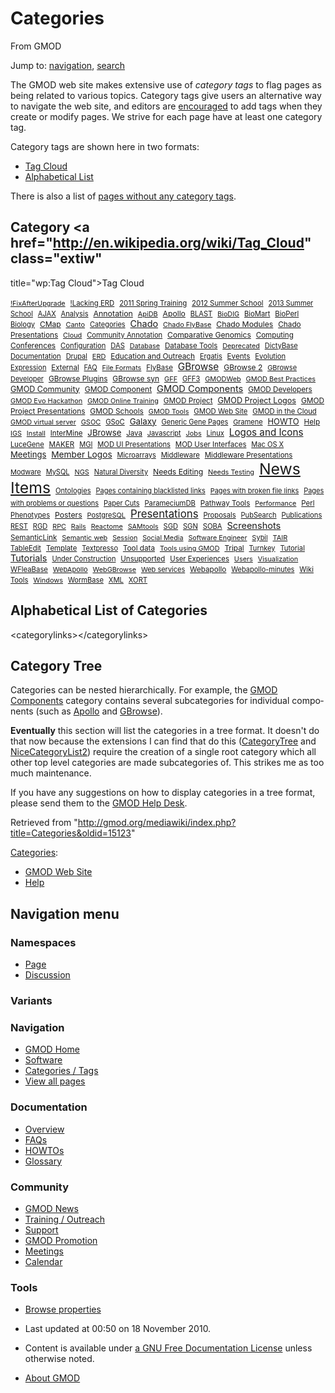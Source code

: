 <div id="mw-page-base" class="noprint">

</div>

<div id="mw-head-base" class="noprint">

</div>

<div id="content" class="mw-body" role="main">

<span id="top"></span>

<div id="mw-js-message" style="display:none;">

</div>



# <span dir="auto">Categories</span>

<div id="bodyContent">

<div id="siteSub">

From GMOD

</div>

<div id="contentSub">

</div>

<div id="jump-to-nav" class="mw-jump">

Jump to: [navigation](#mw-navigation), [search](#p-search)

</div>

<div id="mw-content-text" class="mw-content-ltr" lang="en" dir="ltr">

The GMOD web site makes extensive use of *category tags* to flag pages
as being related to various topics. Category tags give users an
alternative way to navigate the web site, and editors are
[encouraged](Site_Guidelines#Tags_.2F_Categories "Site Guidelines") to
add tags when they create or modify pages. We strive for each page have
at least one category tag.

Category tags are shown here in two formats:

- [Tag Cloud](#Category_Tag_Cloud)
- [Alphabetical List](#Alphabetical_List_of_Categories)

There is also a list of [pages without any category
tags](Special:UncategorizedPages "Special:UncategorizedPages").

## <span id="Category_Tag_Cloud" class="mw-headline">Category <a href="http://en.wikipedia.org/wiki/Tag_Cloud" class="extiw"
title="wp:Tag Cloud">Tag Cloud</a></span>

<div class="tagcloud" style="">

<a href="Category:!FixAfterUpgrade"
style="font-size: 77.602409638554%; ">!FixAfterUpgrade</a> 
<a href="Category:!Lacking_ERD"
style="font-size: 81.21686746988%; ">!Lacking ERD</a> 
<a href="Category:2011_Spring_Training"
style="font-size: 81.21686746988%; ">2011 Spring Training</a> 
<a href="Category:2012_Summer_School"
style="font-size: 81.819277108434%; ">2012 Summer School</a> 
<a href="Category:2013_Summer_School"
style="font-size: 79.10843373494%; ">2013 Summer School</a> 
<a href="Category:AJAX" style="font-size: 79.10843373494%; ">AJAX</a> 
<a href="Category:Analysis"
style="font-size: 79.710843373494%; ">Analysis</a> 
<a href="Category:Annotation"
style="font-size: 88.44578313253%; ">Annotation</a> 
<a href="Category:ApiDB" style="font-size: 78.204819277108%; ">ApiDB</a> 
<a href="Category:Apollo"
style="font-size: 86.939759036145%; ">Apollo</a> 
<a href="Category:BLAST" style="font-size: 79.710843373494%; ">BLAST</a> 
<a href="Category:BioDIG"
style="font-size: 77.301204819277%; ">BioDIG</a> 
<a href="Category:BioMart"
style="font-size: 80.313253012048%; ">BioMart</a> 
<a href="Category:BioPerl"
style="font-size: 81.21686746988%; ">BioPerl</a> 
<a href="Category:Biology"
style="font-size: 79.409638554217%; ">Biology</a> 
<a href="Category:CMap" style="font-size: 85.734939759036%; ">CMap</a> 
<a href="Category:Canto" style="font-size: 78.204819277108%; ">Canto</a> 
<a href="Category:Categories"
style="font-size: 78.807228915663%; ">Categories</a> 
<a href="Category:Chado" style="font-size: 102.90361445783%; ">Chado</a> 
<a href="Category:Chado_FlyBase"
style="font-size: 77.903614457831%; ">Chado FlyBase</a> 
<a href="Category:Chado_Modules"
style="font-size: 87.542168674699%; ">Chado Modules</a> 
<a href="Category:Chado_Presentations"
style="font-size: 84.228915662651%; ">Chado Presentations</a> 
<a href="Category:Cloud" style="font-size: 77.903614457831%; ">Cloud</a> 
<a href="Category:Community_Annotation"
style="font-size: 80.012048192771%; ">Community Annotation</a> 
<a href="Category:Comparative_Genomics"
style="font-size: 86.638554216867%; ">Comparative Genomics</a> 
<a href="Category:Computing"
style="font-size: 83.024096385542%; ">Computing</a> 
<a href="Category:Conferences"
style="font-size: 85.132530120482%; ">Conferences</a> 
<a href="Category:Configuration"
style="font-size: 80.313253012048%; ">Configuration</a> 
<a href="Category:DAS" style="font-size: 80.012048192771%; ">DAS</a> 
<a href="Category:Database"
style="font-size: 77.301204819277%; ">Database</a> 
<a href="Category:Database_Tools"
style="font-size: 82.722891566265%; ">Database Tools</a> 
<a href="Category:Deprecated"
style="font-size: 77.301204819277%; ">Deprecated</a> 
<a href="Category:DictyBase"
style="font-size: 79.409638554217%; ">DictyBase</a> 
<a href="Category:Documentation"
style="font-size: 80.313253012048%; ">Documentation</a> 
<a href="Category:Drupal"
style="font-size: 78.807228915663%; ">Drupal</a> 
<a href="Category:ERD" style="font-size: 78.506024096386%; ">ERD</a> 
<a href="Category:Education_and_Outreach"
style="font-size: 84.530120481928%; ">Education and Outreach</a> 
<a href="Category:Ergatis"
style="font-size: 79.10843373494%; ">Ergatis</a> 
<a href="Category:Events"
style="font-size: 83.325301204819%; ">Events</a> 
<a href="Category:Evolution"
style="font-size: 80.313253012048%; ">Evolution</a> 
<a href="Category:Expression"
style="font-size: 79.10843373494%; ">Expression</a> 
<a href="Category:External"
style="font-size: 82.421686746988%; ">External</a> 
<a href="Category:FAQ" style="font-size: 78.807228915663%; ">FAQ</a> 
<a href="Category:File_Formats"
style="font-size: 77.903614457831%; ">File Formats</a> 
<a href="Category:FlyBase"
style="font-size: 81.819277108434%; ">FlyBase</a> 
<a href="Category:GBrowse"
style="font-size: 109.53012048193%; ">GBrowse</a> 
<a href="Category:GBrowse_2"
style="font-size: 86.036144578313%; ">GBrowse 2</a> 
<a href="Category:GBrowse_Developer"
style="font-size: 78.506024096386%; ">GBrowse Developer</a> 
<a href="Category:GBrowse_Plugins"
style="font-size: 84.530120481928%; ">GBrowse Plugins</a> 
<a href="Category:GBrowse_syn"
style="font-size: 85.734939759036%; ">GBrowse syn</a> 
<a href="Category:GFF" style="font-size: 78.204819277108%; ">GFF</a> 
<a href="Category:GFF3" style="font-size: 79.409638554217%; ">GFF3</a> 
<a href="Category:GMODWeb"
style="font-size: 78.204819277108%; ">GMODWeb</a> 
<a href="Category:GMOD_Best_Practices"
style="font-size: 78.204819277108%; ">GMOD Best Practices</a> 
<a href="Category:GMOD_Community"
style="font-size: 89.650602409639%; ">GMOD Community</a> 
<a href="Category:GMOD_Component"
style="font-size: 86.036144578313%; ">GMOD Component</a> 
<a href="Category:GMOD_Components"
style="font-size: 104.71084337349%; ">GMOD Components</a> 
<a href="Category:GMOD_Developers"
style="font-size: 83.626506024096%; ">GMOD Developers</a> 
<a href="Category:GMOD_Evo_Hackathon"
style="font-size: 78.204819277108%; ">GMOD Evo Hackathon</a> 
<a href="Category:GMOD_Online_Training"
style="font-size: 77.301204819277%; ">GMOD Online Training</a> 
<a href="Category:GMOD_Project"
style="font-size: 83.626506024096%; ">GMOD Project</a> 
<a href="Category:GMOD_Project_Logos"
style="font-size: 90.55421686747%; ">GMOD Project Logos</a> 
<a href="Category:GMOD_Project_Presentations"
style="font-size: 84.831325301205%; ">GMOD Project Presentations</a> 
<a href="Category:GMOD_Schools"
style="font-size: 85.132530120482%; ">GMOD Schools</a> 
<a href="Category:GMOD_Tools" style="font-size: 77.602409638554%; ">GMOD
Tools</a>  <a href="Category:GMOD_Web_Site"
style="font-size: 80.915662650602%; ">GMOD Web Site</a> 
<a href="Category:GMOD_in_the_Cloud"
style="font-size: 80.614457831325%; ">GMOD in the Cloud</a> 
<a href="Category:GMOD_virtual_server"
style="font-size: 77.903614457831%; ">GMOD virtual server</a> 
<a href="Category:GSOC" style="font-size: 78.506024096386%; ">GSOC</a> 
<a href="Category:GSoC" style="font-size: 80.313253012048%; ">GSoC</a> 
<a href="Category:Galaxy"
style="font-size: 95.373493975904%; ">Galaxy</a> 
<a href="Category:Generic_Gene_Pages"
style="font-size: 78.807228915663%; ">Generic Gene Pages</a> 
<a href="Category:Gramene"
style="font-size: 78.506024096386%; ">Gramene</a> 
<a href="Category:HOWTO" style="font-size: 92.66265060241%; ">HOWTO</a> 
<a href="Category:Help" style="font-size: 83.927710843373%; ">Help</a> 
<a href="Category:IGS" style="font-size: 77.301204819277%; ">IGS</a> 
<a href="Category:Install"
style="font-size: 77.602409638554%; ">Install</a> 
<a href="Category:InterMine"
style="font-size: 82.722891566265%; ">InterMine</a> 
<a href="Category:JBrowse"
style="font-size: 94.168674698795%; ">JBrowse</a> 
<a href="Category:Java" style="font-size: 82.421686746988%; ">Java</a> 
<a href="Category:Javascript"
style="font-size: 78.506024096386%; ">Javascript</a> 
<a href="Category:Jobs" style="font-size: 77.602409638554%; ">Jobs</a> 
<a href="Category:Linux" style="font-size: 80.012048192771%; ">Linux</a> 
<a href="Category:Logos_and_Icons"
style="font-size: 108.92771084337%; ">Logos and Icons</a> 
<a href="Category:LuceGene"
style="font-size: 79.710843373494%; ">LuceGene</a> 
<a href="Category:MAKER" style="font-size: 83.024096385542%; ">MAKER</a> 
<a href="Category:MGI" style="font-size: 79.10843373494%; ">MGI</a> 
<a href="Category:MOD_UI_Presentations"
style="font-size: 80.012048192771%; ">MOD UI Presentations</a> 
<a href="Category:MOD_User_Interfaces"
style="font-size: 81.819277108434%; ">MOD User Interfaces</a> 
<a href="Category:Mac_OS_X" style="font-size: 79.10843373494%; ">Mac OS
X</a>  <a href="Category:Meetings"
style="font-size: 93.867469879518%; ">Meetings</a> 
<a href="Category:Member_Logos"
style="font-size: 97.78313253012%; ">Member Logos</a> 
<a href="Category:Microarrays"
style="font-size: 78.807228915663%; ">Microarrays</a> 
<a href="Category:Middleware"
style="font-size: 80.915662650602%; ">Middleware</a> 
<a href="Category:Middleware_Presentations"
style="font-size: 82.120481927711%; ">Middleware Presentations</a> 
<a href="Category:Modware"
style="font-size: 78.506024096386%; ">Modware</a> 
<a href="Category:MySQL" style="font-size: 78.807228915663%; ">MySQL</a> 
<a href="Category:NGS" style="font-size: 78.204819277108%; ">NGS</a> 
<a href="Category:Natural_Diversity"
style="font-size: 78.807228915663%; ">Natural Diversity</a> 
<a href="Category:Needs_Editing"
style="font-size: 87.240963855422%; ">Needs Editing</a> 
<a href="Category:Needs_Testing"
style="font-size: 77.903614457831%; ">Needs Testing</a> 
<a href="Category:News_Items" style="font-size: 177%; ">News Items</a> 
<a href="Category:Ontologies"
style="font-size: 79.710843373494%; ">Ontologies</a> 
<a href="Category:Pages_containing_blacklisted_links"
style="font-size: 78.807228915663%; ">Pages containing blacklisted
links</a>  <a href="Category:Pages_with_broken_file_links"
style="font-size: 78.506024096386%; ">Pages with broken file links</a> 
<a href="Category:Pages_with_problems_or_questions"
style="font-size: 78.807228915663%; ">Pages with problems or
questions</a>  <a href="Category:Paper_Cuts"
style="font-size: 78.807228915663%; ">Paper Cuts</a> 
<a href="Category:ParameciumDB"
style="font-size: 80.313253012048%; ">ParameciumDB</a> 
<a href="Category:Pathway_Tools"
style="font-size: 82.722891566265%; ">Pathway Tools</a> 
<a href="Category:Performance"
style="font-size: 77.301204819277%; ">Performance</a> 
<a href="Category:Perl" style="font-size: 81.819277108434%; ">Perl</a> 
<a href="Category:Phenotypes"
style="font-size: 80.012048192771%; ">Phenotypes</a> 
<a href="Category:Posters"
style="font-size: 87.542168674699%; ">Posters</a> 
<a href="Category:PostgreSQL"
style="font-size: 78.506024096386%; ">PostgreSQL</a> 
<a href="Category:Presentations"
style="font-size: 120.07228915663%; ">Presentations</a> 
<a href="Category:Proposals"
style="font-size: 80.012048192771%; ">Proposals</a> 
<a href="Category:PubSearch"
style="font-size: 79.10843373494%; ">PubSearch</a> 
<a href="Category:Publications"
style="font-size: 80.614457831325%; ">Publications</a> 
<a href="Category:REST" style="font-size: 79.10843373494%; ">REST</a> 
<a href="Category:RGD" style="font-size: 79.409638554217%; ">RGD</a> 
<a href="Category:RPC" style="font-size: 77.301204819277%; ">RPC</a> 
<a href="Category:Rails" style="font-size: 77.301204819277%; ">Rails</a> 
<a href="Category:Reactome"
style="font-size: 77.301204819277%; ">Reactome</a> 
<a href="Category:SAMtools"
style="font-size: 77.301204819277%; ">SAMtools</a> 
<a href="Category:SGD" style="font-size: 79.710843373494%; ">SGD</a> 
<a href="Category:SGN" style="font-size: 79.710843373494%; ">SGN</a> 
<a href="Category:SOBA" style="font-size: 80.313253012048%; ">SOBA</a> 
<a href="Category:Screenshots"
style="font-size: 104.10843373494%; ">Screenshots</a> 
<a href="Category:SemanticLink"
style="font-size: 83.927710843373%; ">SemanticLink</a> 
<a href="Category:Semantic_web"
style="font-size: 78.204819277108%; ">Semantic web</a> 
<a href="Category:Session"
style="font-size: 77.301204819277%; ">Session</a> 
<a href="Category:Social_Media"
style="font-size: 77.301204819277%; ">Social Media</a> 
<a href="Category:Software_Engineer"
style="font-size: 77.301204819277%; ">Software Engineer</a> 
<a href="Category:Sybil" style="font-size: 78.506024096386%; ">Sybil</a> 
<a href="Category:TAIR" style="font-size: 78.506024096386%; ">TAIR</a> 
<a href="Category:TableEdit"
style="font-size: 80.614457831325%; ">TableEdit</a> 
<a href="Category:Template"
style="font-size: 81.21686746988%; ">Template</a> 
<a href="Category:Textpresso"
style="font-size: 79.10843373494%; ">Textpresso</a> 
<a href="Category:Tool_data" style="font-size: 83.927710843373%; ">Tool
data</a>  <a href="Category:Tools_using_GMOD"
style="font-size: 77.602409638554%; ">Tools using GMOD</a> 
<a href="Category:Tripal"
style="font-size: 84.530120481928%; ">Tripal</a> 
<a href="Category:Turnkey"
style="font-size: 79.10843373494%; ">Turnkey</a> 
<a href="Category:Tutorial"
style="font-size: 80.313253012048%; ">Tutorial</a> 
<a href="Category:Tutorials"
style="font-size: 103.50602409639%; ">Tutorials</a> 
<a href="Category:Under_Construction"
style="font-size: 78.807228915663%; ">Under Construction</a> 
<a href="Category:Unsupported"
style="font-size: 82.120481927711%; ">Unsupported</a> 
<a href="Category:User_Experiences"
style="font-size: 81.21686746988%; ">User Experiences</a> 
<a href="Category:Users" style="font-size: 77.602409638554%; ">Users</a> 
<a href="Category:Visualization"
style="font-size: 77.301204819277%; ">Visualization</a> 
<a href="Category:WFleaBase"
style="font-size: 80.915662650602%; ">WFleaBase</a> 
<a href="Category:WebApollo"
style="font-size: 78.506024096386%; ">WebApollo</a> 
<a href="Category:WebGBrowse"
style="font-size: 77.602409638554%; ">WebGBrowse</a> 
<a href="Category:Web_services"
style="font-size: 78.506024096386%; ">Web services</a> 
<a href="Category:Webapollo"
style="font-size: 83.325301204819%; ">Webapollo</a> 
<a href="Category:Webapollo-minutes"
style="font-size: 78.807228915663%; ">Webapollo-minutes</a> 
<a href="Category:Wiki_Tools" style="font-size: 80.313253012048%; ">Wiki
Tools</a>  <a href="Category:Windows"
style="font-size: 78.204819277108%; ">Windows</a> 
<a href="Category:WormBase"
style="font-size: 79.409638554217%; ">WormBase</a> 
<a href="Category:XML" style="font-size: 80.313253012048%; ">XML</a> 
<a href="Category:XORT" style="font-size: 80.012048192771%; ">XORT</a> 

</div>

## <span id="Alphabetical_List_of_Categories" class="mw-headline">Alphabetical List of Categories</span>

\<categorylinks\>\</categorylinks\>

## <span id="Category_Tree" class="mw-headline">Category Tree</span>

Categories can be nested hierarchically. For example, the [GMOD
Components](Category:GMOD_Components "Category:GMOD Components")
category contains several subcategories for individual components (such
as [Apollo](Category:Apollo "Category:Apollo") and
[GBrowse](Category:GBrowse "Category:GBrowse")).

**Eventually** this section will list the categories in a tree format.
It doesn't do that now because the extensions I can find that do this
(<a href="http://www.mediawiki.org/wiki/Extension:CategoryTree"
class="external text">CategoryTree</a> and
<a href="http://www.mediawiki.org/wiki/Extension:NiceCategoryList2"
class="external text">NiceCategoryList2</a>) require the creation of a
single root category which all other top level categories are made
subcategories of. This strikes me as too much maintenance.

If you have any suggestions on how to display categories in a tree
format, please send them to the [GMOD Help
Desk](GMOD_Help_Desk "GMOD Help Desk").

</div>

<div class="printfooter">

Retrieved from
"<http://gmod.org/mediawiki/index.php?title=Categories&oldid=15123>"

</div>

<div id="catlinks" class="catlinks">

<div id="mw-normal-catlinks" class="mw-normal-catlinks">

[Categories](Special:Categories "Special:Categories"):

- [GMOD Web Site](Category:GMOD_Web_Site "Category:GMOD Web Site")
- [Help](Category:Help "Category:Help")

</div>

</div>

<div class="visualClear">

</div>

</div>

</div>

<div id="mw-navigation">

## Navigation menu

<div id="mw-head">



<div id="left-navigation">

<div id="p-namespaces" class="vectorTabs" role="navigation"
aria-labelledby="p-namespaces-label">

### Namespaces

- <span id="ca-nstab-main"><a href="Categories" accesskey="c"
  title="View the content page [c]">Page</a></span>
- <span id="ca-talk"><a
  href="http://gmod.org/mediawiki/index.php?title=Talk:Categories&amp;action=edit&amp;redlink=1"
  accesskey="t"
  title="Discussion about the content page [t]">Discussion</a></span>

</div>

<div id="p-variants" class="vectorMenu emptyPortlet" role="navigation"
aria-labelledby="p-variants-label">

### 

### Variants[](#)

<div class="menu">

</div>

</div>

</div>





</div>

</div>

</div>

<div id="mw-panel">

<div id="p-logo" role="banner">

<a href="Main_Page"
style="background-image: url(../images/GMOD-cogs.png);"
title="Visit the main page"></a>

</div>

<div id="p-Navigation" class="portal" role="navigation"
aria-labelledby="p-Navigation-label">

### Navigation

<div class="body">

- <span id="n-GMOD-Home">[GMOD Home](Main_Page)</span>
- <span id="n-Software">[Software](GMOD_Components)</span>
- <span id="n-Categories-.2F-Tags">[Categories /
  Tags](Categories)</span>
- <span id="n-View-all-pages">[View all pages](Special:AllPages)</span>

</div>

</div>

<div id="p-Documentation" class="portal" role="navigation"
aria-labelledby="p-Documentation-label">

### Documentation

<div class="body">

- <span id="n-Overview">[Overview](Overview)</span>
- <span id="n-FAQs">[FAQs](Category:FAQ)</span>
- <span id="n-HOWTOs">[HOWTOs](Category:HOWTO)</span>
- <span id="n-Glossary">[Glossary](Glossary)</span>

</div>

</div>

<div id="p-Community" class="portal" role="navigation"
aria-labelledby="p-Community-label">

### Community

<div class="body">

- <span id="n-GMOD-News">[GMOD News](GMOD_News)</span>
- <span id="n-Training-.2F-Outreach">[Training /
  Outreach](Training_and_Outreach)</span>
- <span id="n-Support">[Support](Support)</span>
- <span id="n-GMOD-Promotion">[GMOD Promotion](GMOD_Promotion)</span>
- <span id="n-Meetings">[Meetings](Meetings)</span>
- <span id="n-Calendar">[Calendar](Calendar)</span>

</div>

</div>

<div id="p-tb" class="portal" role="navigation"
aria-labelledby="p-tb-label">

### Tools

<div class="body">


- <span id="t-smwbrowselink"><a href="Special:Browse/Categories" rel="smw-browse">Browse
  properties</a></span>


</div>

</div>

</div>

</div>

<div id="footer" role="contentinfo">

- <span id="footer-info-lastmod">Last updated at 00:50 on 18 November
  2010.</span>
<!-- - <span id="footer-info-viewcount">286,402 page views.</span> -->
- <span id="footer-info-copyright">Content is available under
  <a href="http://www.gnu.org/licenses/fdl-1.3.html" class="external"
  rel="nofollow">a GNU Free Documentation License</a> unless otherwise
  noted.</span>

<!-- -->

- <span id="footer-places-about">[About
  GMOD](GMOD:About "GMOD:About")</span>

<!-- -->






</div>
